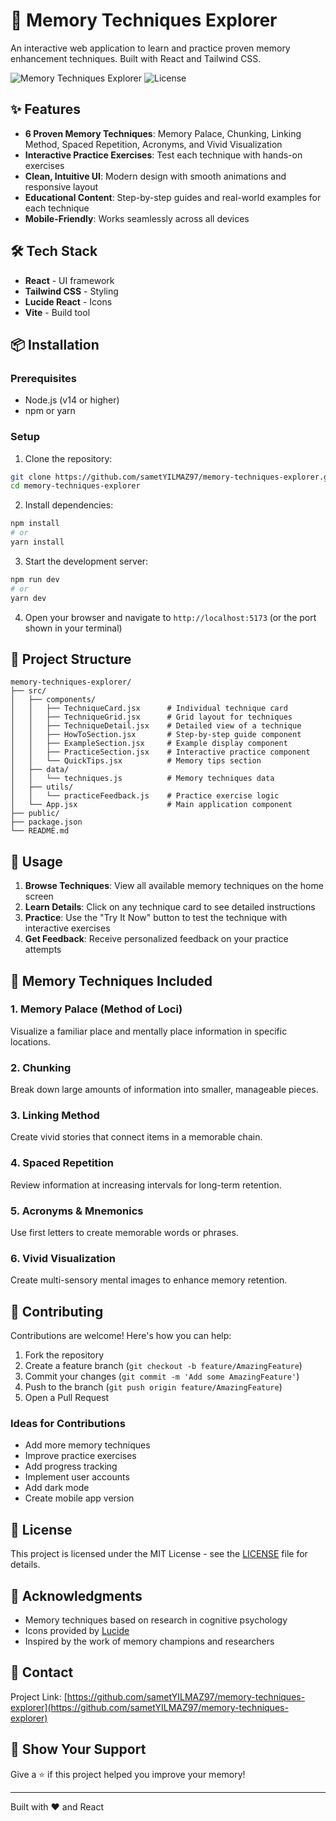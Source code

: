# 🧠 Memory Techniques Explorer

An interactive web application to learn and practice proven memory enhancement techniques. Built with React and Tailwind CSS.

![Memory Techniques Explorer](https://img.shields.io/badge/React-18.x-blue) ![License](https://img.shields.io/badge/license-MIT-green)

## ✨ Features

- **6 Proven Memory Techniques**: Memory Palace, Chunking, Linking Method, Spaced Repetition, Acronyms, and Vivid Visualization
- **Interactive Practice Exercises**: Test each technique with hands-on exercises
- **Clean, Intuitive UI**: Modern design with smooth animations and responsive layout
- **Educational Content**: Step-by-step guides and real-world examples for each technique
- **Mobile-Friendly**: Works seamlessly across all devices

## 🛠️ Tech Stack

- **React** - UI framework
- **Tailwind CSS** - Styling
- **Lucide React** - Icons
- **Vite** - Build tool

## 📦 Installation

### Prerequisites

- Node.js (v14 or higher)
- npm or yarn

### Setup

1. Clone the repository:
```bash
git clone https://github.com/sametYILMAZ97/memory-techniques-explorer.git
cd memory-techniques-explorer
```

2. Install dependencies:
```bash
npm install
# or
yarn install
```

3. Start the development server:
```bash
npm run dev
# or
yarn dev
```

4. Open your browser and navigate to `http://localhost:5173` (or the port shown in your terminal)

## 📁 Project Structure

```
memory-techniques-explorer/
├── src/
│   ├── components/
│   │   ├── TechniqueCard.jsx      # Individual technique card
│   │   ├── TechniqueGrid.jsx      # Grid layout for techniques
│   │   ├── TechniqueDetail.jsx    # Detailed view of a technique
│   │   ├── HowToSection.jsx       # Step-by-step guide component
│   │   ├── ExampleSection.jsx     # Example display component
│   │   ├── PracticeSection.jsx    # Interactive practice component
│   │   └── QuickTips.jsx          # Memory tips section
│   ├── data/
│   │   └── techniques.js          # Memory techniques data
│   ├── utils/
│   │   └── practiceFeedback.js    # Practice exercise logic
│   └── App.jsx                    # Main application component
├── public/
├── package.json
└── README.md
```

## 🎯 Usage

1. **Browse Techniques**: View all available memory techniques on the home screen
2. **Learn Details**: Click on any technique card to see detailed instructions
3. **Practice**: Use the "Try It Now" button to test the technique with interactive exercises
4. **Get Feedback**: Receive personalized feedback on your practice attempts

## 🧪 Memory Techniques Included

### 1. Memory Palace (Method of Loci)
Visualize a familiar place and mentally place information in specific locations.

### 2. Chunking
Break down large amounts of information into smaller, manageable pieces.

### 3. Linking Method
Create vivid stories that connect items in a memorable chain.

### 4. Spaced Repetition
Review information at increasing intervals for long-term retention.

### 5. Acronyms & Mnemonics
Use first letters to create memorable words or phrases.

### 6. Vivid Visualization
Create multi-sensory mental images to enhance memory retention.

## 🤝 Contributing

Contributions are welcome! Here's how you can help:

1. Fork the repository
2. Create a feature branch (`git checkout -b feature/AmazingFeature`)
3. Commit your changes (`git commit -m 'Add some AmazingFeature'`)
4. Push to the branch (`git push origin feature/AmazingFeature`)
5. Open a Pull Request

### Ideas for Contributions

- Add more memory techniques
- Improve practice exercises
- Add progress tracking
- Implement user accounts
- Add dark mode
- Create mobile app version

## 📝 License

This project is licensed under the MIT License - see the [LICENSE](LICENSE) file for details.

## 🙏 Acknowledgments

- Memory techniques based on research in cognitive psychology
- Icons provided by [Lucide](https://lucide.dev/)
- Inspired by the work of memory champions and researchers

## 📧 Contact

Project Link: [https://github.com/sametYILMAZ97/memory-techniques-explorer](https://github.com/sametYILMAZ97/memory-techniques-explorer)

## 🌟 Show Your Support

Give a ⭐️ if this project helped you improve your memory!

---

Built with ❤️ and React
